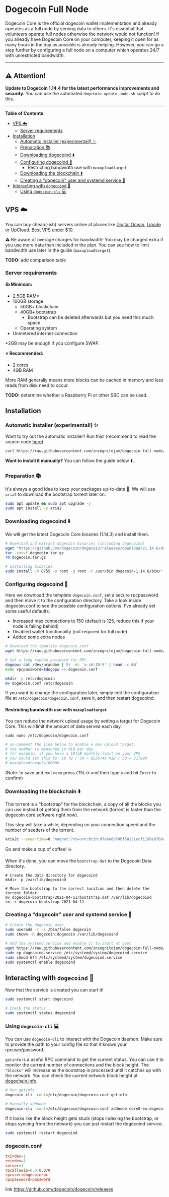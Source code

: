 # Dogecoin Full Node

Dogecoin Core is the official dogecoin wallet implementation and already operates as a full node by serving data to others. It's essential that volunteers operate full nodes otherwise the network would not function! If you already have Dogecoin Core on your computer, keeping it open for as many hours in the day as possible is already helping. However, you can go a step further by configuring a full node on a computer which operates 24/7 with unrestricted bandwidth.

---

## ⚠️ Attention!

**Update to Dogecoin 1.14.4 for the latest performance improvements and security.** You can use the automated `dogecoin-update-node.sh` script to do this.

---

**Table of Contents**

* [VPS ☁️](#vps-%EF%B8%8F)
    + [Server requirements](#server-requirements)
* [Installation](#installation)
    + [Automatic Installer (experimental!) ✨](#automatic-installer-experimental-)
    + [Preparation 📚](#preparation-)
    + [Downloading dogecoind ⬇️](#downloading-dogecoind-%EF%B8%8F)
    + [Configuring dogecoind 🔧](#configuring-dogecoind-)
        - Restricting bandwidth use with `maxuploadtarget`
    + [Downloading the blockchain ⬇️](#downloading-the-blockchain-%EF%B8%8F)
    + [Creating a "dogecoin" user and systemd service 🔁](#creating-a-dogecoin-user-and-systemd-service-)
* [Interacting with `dogecoind` 🔎](#interacting-with-dogecoind-)
    + [Using `dogecoin-cli` 💻](#using-dogecoin-cli-)

## VPS ☁️

You can buy cheap(-ish) servers online at places like [Digital Ocean](https://m.do.co/c/a2893b77f98d), [Linode](https://www.linode.com/?r=bf8b9c6e1207e59de6c61d25aedf64f2592ab8b4) or [UpCloud](https://upcloud.com/signup/?promo=6J4N76). [Best VPS under $10](https://www.vpsbenchmarks.com/best_vps/2020/under/10).

⚠️ Be aware of overage charges for bandwidth! You may be charged extra if you use more data than included in the plan. You can see how to limit bandwidth use later in the guide (`maxuploadtarget`).

**TODO:** add comparison table

### Server requirements
**👍 Minimum:**
- 2.5GB RAM*
- 100GB storage
    - 50GB+ blockchain
    - 40GB+ bootstrap
        - Bootstrap can be deleted afterwards but you need this much space
    - Operating system
- Unmetered internet connection

*2GB may be enough if you configure SWAP.

**⭐️ Recommended:**
- 2 cores
- 4GB RAM

More RAM generally means more blocks can be cached in memory and less reads from disk need to occur.

**TODO:** determine whether a Raspberry Pi or other SBC can be used.

## Installation

### Automatic Installer (experimental!) ✨

Want to try out the automatic installer? Run this! (recommend to read the source code [here](https://github.com/incognitojam/dogecoin-full-node/blob/main/dogecoin-full-node.sh))

```sh
curl https://raw.githubusercontent.com/incognitojam/dogecoin-full-node/main/dogecoin-full-node.sh | sh
```

**Want to install it manually?** You can follow the guide below ⬇️.

### Preparation 📚

It's always a good idea to keep your packages up-to-date 🙂. We will use `aria2` to download the bootstrap torrent later on.

```sh
sudo apt update && sudo apt upgrade -y
sudo apt install -y aria2
```

### Downloading dogecoind ⬇️

We will get the latest Dogecoin Core binaries (1.14.3) and install them.

```sh
# Download and extract dogecoin binaries (including dogecoind)
wget "https://github.com/dogecoin/dogecoin/releases/download/v1.14.6/dogecoin-1.14.6-x86_64-linux-gnu.tar.gz" -O dogecoin.tar.gz
tar -zxvvf dogecoin.tar.gz
rm dogecoin.tar.gz

# Installing binaries
sudo install -m 0755 -o root -g root -t /usr/bin dogecoin-1.14.6/bin/*
```

### Configuring dogecoind 🔧

Here we download the template `dogecoin.conf`, set a secure rpcpassword and then move it to the configuration directory. Take a look inside dogecoin.conf to see the possible configuration options. I've already set some useful defaults:

- Increased max connections to 150 (default is 125, reduce this if your node is falling behind)
- Disabled wallet functionality (not required for full node)
- Added some extra nodes

```sh
# Download the template dogecoin.conf
wget https://raw.githubusercontent.com/incognitojam/dogecoin-full-node/main/dogecoin.conf

# Set a long random password for RPC
dogepw=`cat /dev/urandom | tr -dc 'a-zA-Z0-9' | head -c 64`
echo rpcpassword=$dogepw >> dogecoin.conf

mkdir -p /etc/dogecoin
mv dogecoin.conf /etc/dogecoin
```

If you want to change the configuration later, simply edit the configuration file at `/etc/dogecoin/dogecoin.conf`, save it, and then restart dogecoind.

#### Restricting bandwidth use with `maxuploadtarget`

You can reduce the network upload usage by setting a target for Dogecoin Core. This will limit the amount of data served each day.

```
sudo nano /etc/dogecoin/dogecoin.conf
```

```conf
# un-comment the line below to enable a max upload target.
# the number is measured in MiB per day.
# for example, if you have a 10TiB monthly limit on your VPS
# you could set this to: 10 TB / 30 = 9536740 MiB / 30 = 317890
# maxuploadtarget=100000
```

(Note: to save and exit `nano` press `CTRL+X` and then type `y` and hit `Enter` to confirm)

### Downloading the blockchain ⬇️

This torrent is a "bootstrap" for the blockchain, a copy of all the blocks you can use instead of getting them from the network (torrent is faster than the dogecoin core software right now).

This step will take a while, depending on your connection speed and the number of seeders of the torrent. 

```sh
aria2c --seed-time=0 "magnet:?xt=urn:btih:d7a6e8b70bf50121ecf119be87684620ebd31198&dn=dogecoin-bootstrap-2021-04-11&tr=udp%3A%2F%2Ftracker.openbittorrent.com%3A80&tr=udp%3A%2F%2Ftracker.opentrackr.org%3A1337%2Fannounce&tr=udp%3A%2F%2Ftracker.coppersurfer.tk%3A6969%2Fannounce&tr=udp%3A%2F%2Ftracker.publicbt.com%3A80"
```

Go and make a cup of coffee! ☕

When it's done, you can move the `bootstrap.dat` to the Dogecoin Data directory.

```
# Create the data directory for dogecoind
mkdir -p /var/lib/dogecoind

# Move the bootstrap to the correct location and then delete the torrent folder
mv dogecoin-bootstrap-2021-04-11/bootstrap.dat /var/lib/dogecoind
rm -r dogecoin-bootstrap-2021-04-11
```

### Creating a "dogecoin" user and systemd service 🔁

```sh
# Create the dogecoin user
sudo useradd -r -s /bin/false dogecoin
sudo chown -R dogecoin:dogecoin /var/lib/dogecoind

# Add the systemd service and enable it to start at boot
wget https://raw.githubusercontent.com/incognitojam/dogecoin-full-node/main/dogecoind.service
sudo cp dogecoind.service /etc/systemd/system/dogecoind.service
sudo chmod 644 /etc/systemd/system/dogecoind.service
sudo systemctl enable dogecoind
```

## Interacting with `dogecoind` 🔎

Now that the service is created you can start it!

```sh
sudo systemctl start dogecoind

# Check the status
sudo systemctl status dogecoind
```

### Using `dogecoin-cli` 💻

You can use `dogecoin-cli` to interact with the Dogecoin daemon. Make sure to provide the path to your config file so that it knows your rpcuser/password.

`getinfo` is a useful RPC command to get the current status. You can use it to monitor the current number of connections and the block height. The `"blocks"` will increase as the bootstrap is processed until it catches up with the network. You can check the current network block height at [dogechain.info](https://dogechain.info/).

```sh
# Run getinfo
dogecoin-cli -conf=/etc/dogecoin/dogecoin.conf getinfo

# Manually addnode
dogecoin-cli -conf=/etc/dogecoin/dogecoin.conf addnode core0-eu.dogecoin.gg add
```

If it looks like the block height gets stuck (stops indexing the bootstrap, or stops syncing from the network) you can just restart the dogecoind service.

```sh
sudo systemctl restart dogecoind
```

### dogecoin.conf
```conf
txindex=1
reindex=1
server=1
rpcallowip=0.0.0.0/0
rpcuser=dogecoinrpc
rpcpassword=password
```
link https://github.com/dogecoin/dogecoin/releases
